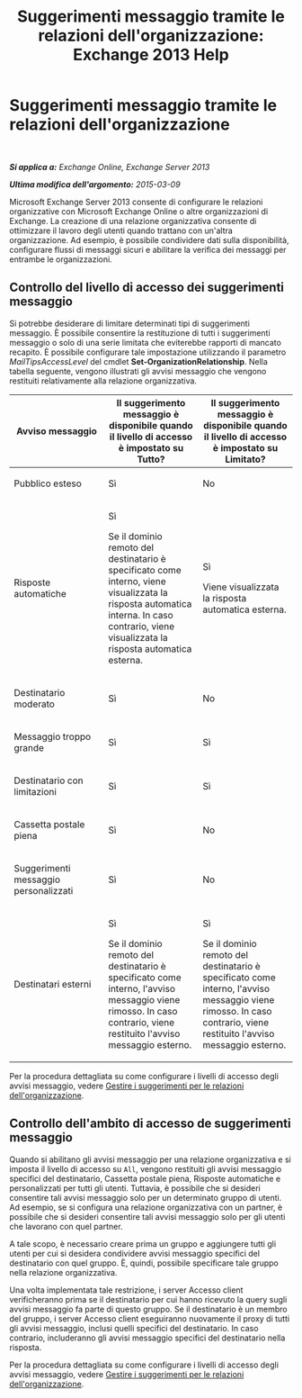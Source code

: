 ﻿---
title: "Suggerimenti messaggio tramite le relazioni dell'organizzazione: Exchange 2013 Help"
TOCTitle: Suggerimenti messaggio tramite le relazioni dell'organizzazione
ms:assetid: 1784256f-abe1-4503-b8c4-26d544b73452
ms:mtpsurl: https://technet.microsoft.com/it-it/library/JJ670165(v=EXCHG.150)
ms:contentKeyID: 50480067
ms.date: 05/22/2018
mtps_version: v=EXCHG.150
ms.translationtype: MT
---

# Suggerimenti messaggio tramite le relazioni dell'organizzazione

 

_**Si applica a:** Exchange Online, Exchange Server 2013_

_**Ultima modifica dell'argomento:** 2015-03-09_

Microsoft Exchange Server 2013 consente di configurare le relazioni organizzative con Microsoft Exchange Online o altre organizzazioni di Exchange. La creazione di una relazione organizzativa consente di ottimizzare il lavoro degli utenti quando trattano con un'altra organizzazione. Ad esempio, è possibile condividere dati sulla disponibilità, configurare flussi di messaggi sicuri e abilitare la verifica dei messaggi per entrambe le organizzazioni.

## Controllo del livello di accesso dei suggerimenti messaggio

Si potrebbe desiderare di limitare determinati tipi di suggerimenti messaggio. È possibile consentire la restituzione di tutti i suggerimenti messaggio o solo di una serie limitata che eviterebbe rapporti di mancato recapito. È possibile configurare tale impostazione utilizzando il parametro *MailTipsAccessLevel* del cmdlet **Set-OrganizationRelationship**. Nella tabella seguente, vengono illustrati gli avvisi messaggio che vengono restituiti relativamente alla relazione organizzativa.


<table>
<colgroup>
<col style="width: 33%" />
<col style="width: 33%" />
<col style="width: 33%" />
</colgroup>
<thead>
<tr class="header">
<th>Avviso messaggio</th>
<th>Il suggerimento messaggio è disponibile quando il livello di accesso è impostato su Tutto?</th>
<th>Il suggerimento messaggio è disponibile quando il livello di accesso è impostato su Limitato?</th>
</tr>
</thead>
<tbody>
<tr class="odd">
<td><p>Pubblico esteso</p></td>
<td><p>Sì</p></td>
<td><p>No</p></td>
</tr>
<tr class="even">
<td><p>Risposte automatiche</p></td>
<td><p>Sì</p>
<p>Se il dominio remoto del destinatario è specificato come interno, viene visualizzata la risposta automatica interna. In caso contrario, viene visualizzata la risposta automatica esterna.</p></td>
<td><p>Sì</p>
<p>Viene visualizzata la risposta automatica esterna.</p></td>
</tr>
<tr class="odd">
<td><p>Destinatario moderato</p></td>
<td><p>Sì</p></td>
<td><p>No</p></td>
</tr>
<tr class="even">
<td><p>Messaggio troppo grande</p></td>
<td><p>Sì</p></td>
<td><p>Sì</p></td>
</tr>
<tr class="odd">
<td><p>Destinatario con limitazioni</p></td>
<td><p>Sì</p></td>
<td><p>Sì</p></td>
</tr>
<tr class="even">
<td><p>Cassetta postale piena</p></td>
<td><p>Sì</p></td>
<td><p>No</p></td>
</tr>
<tr class="odd">
<td><p>Suggerimenti messaggio personalizzati</p></td>
<td><p>Sì</p></td>
<td><p>No</p></td>
</tr>
<tr class="even">
<td><p>Destinatari esterni</p></td>
<td><p>Sì</p>
<p>Se il dominio remoto del destinatario è specificato come interno, l'avviso messaggio viene rimosso. In caso contrario, viene restituito l'avviso messaggio esterno.</p></td>
<td><p>Sì</p>
<p>Se il dominio remoto del destinatario è specificato come interno, l'avviso messaggio viene rimosso. In caso contrario, viene restituito l'avviso messaggio esterno.</p></td>
</tr>
</tbody>
</table>


Per la procedura dettagliata su come configurare i livelli di accesso degli avvisi messaggio, vedere [Gestire i suggerimenti per le relazioni dell'organizzazione](manage-mailtips-for-organization-relationships-exchange-2013-help.md).

## Controllo dell'ambito di accesso de suggerimenti messaggio

Quando si abilitano gli avvisi messaggio per una relazione organizzativa e si imposta il livello di accesso su `All`, vengono restituiti gli avvisi messaggio specifici del destinatario, Cassetta postale piena, Risposte automatiche e personalizzati per tutti gli utenti. Tuttavia, è possibile che si desideri consentire tali avvisi messaggio solo per un determinato gruppo di utenti. Ad esempio, se si configura una relazione organizzativa con un partner, è possibile che si desideri consentire tali avvisi messaggio solo per gli utenti che lavorano con quel partner.

A tale scopo, è necessario creare prima un gruppo e aggiungere tutti gli utenti per cui si desidera condividere avvisi messaggio specifici del destinatario con quel gruppo. È, quindi, possibile specificare tale gruppo nella relazione organizzativa.

Una volta implementata tale restrizione, i server Accesso client verificheranno prima se il destinatario per cui hanno ricevuto la query sugli avvisi messaggio fa parte di questo gruppo. Se il destinatario è un membro del gruppo, i server Accesso client eseguiranno nuovamente il proxy di tutti gli avvisi messaggio, inclusi quelli specifici del destinatario. In caso contrario, includeranno gli avvisi messaggio specifici del destinatario nella risposta.

Per la procedura dettagliata su come configurare i livelli di accesso degli avvisi messaggio, vedere [Gestire i suggerimenti per le relazioni dell'organizzazione](manage-mailtips-for-organization-relationships-exchange-2013-help.md).

